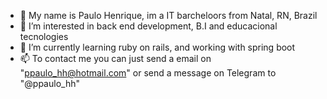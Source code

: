 - 👋 My name is Paulo Henrique, im a IT barcheloors from Natal, RN, Brazil  
- 👀 I’m interested in back end development, B.I and educacional tecnologies 
- 🌱 I’m currently learning ruby on rails, and working with spring boot
- 📫 To contact me you can just send a email on "ppaulo_hh@hotmail.com" or send a message on Telegram to "@ppaulo_hh"
